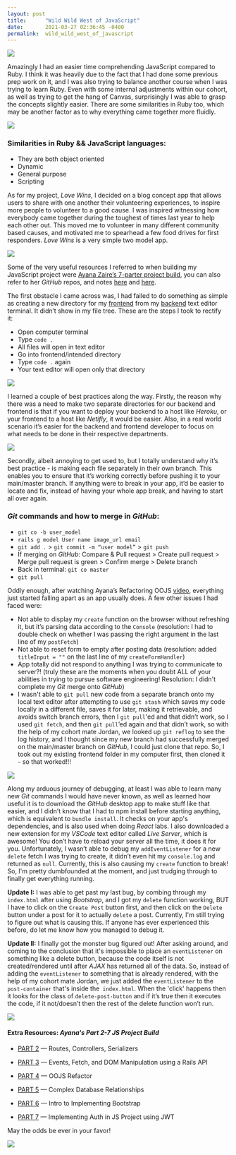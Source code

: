 ```yaml
---
layout: post
title:      "Wild Wild West of JavaScript"
date:       2021-03-27 02:36:45 -0400
permalink:  wild_wild_west_of_javascript
---
```



![](https://media.giphy.com/media/4TcR3qT0oEbyVkyDEV/giphy.gif)

Amazingly I had an easier time comprehending JavaScript compared to Ruby. I think it was heavily due to the fact that I had done some previous prep work on it, and I was also trying to balance another course when I was trying to learn Ruby. Even with some internal adjustments within our cohort, as well as trying to get the hang of Canvas, surprisingly I was able to grasp the concepts slightly easier. There are some similarities in Ruby too, which may be another factor as to why everything came together more fluidly. 

![](https://media.giphy.com/media/3o7aD3fWu2sAz9dAM8/giphy.gif)

### Similarities in Ruby && JavaScript languages:
- They are both object oriented 
- Dynamic 
- General purpose
- Scripting 

As for my project, *Love Wins*, I decided on a blog concept app that allows users to share with one another their volunteering experiences, to inspire more people to volunteer to a good cause. I was inspired witnessing how everybody came together during the toughest of times last year to help each other out. This moved me to volunteer in many different community based causes, and motivated me to spearhead a few food drives for first responders. *Love Wins* is a very simple two model app. 

![](https://media.giphy.com/media/pHXhn8Ee6lRO0KZtM1/giphy.gif)

Some of the very useful resources I referred to when building my JavaScript project were [Ayana Zaire’s 7-parter project build](https://www.youtube.com/watch?v=Q5R7HSqdGFk&t=8s), you can also refer to her *GitHub* repos, and notes [here](https://github.com/learn-co-curriculum/mod3-project-week-setup-example) and [here](https://github.com/AyanaZaire/javascript-project-resources/blob/master/js-project-ooo.md). 


The first obstacle I came across was, I had failed to do something as simple as creating a new directory for my [frontend](https://github.com/yani82/love_wins_fe) from my [backend](https://github.com/yani82/love_wins_be) text editor terminal. It didn’t  show in my file tree. These are the steps I took to rectify it: 
- Open computer terminal 
- Type `code .`
- All files will open in text editor
- Go into frontend/intended directory
- Type `code .` again 
- Your text editor will open only that directory 

![](https://media.giphy.com/media/Y0PMqgFAccyahnWN3V/giphy.gif)

I learned a couple of best practices along the way. Firstly, the reason why there was a need to make two separate directories for our backend and frontend is that if you want to deploy your backend to a host like *Heroku*, or your frontend to a host like *Netifly*, it would be easier. Also, in a real world scenario it’s easier for the backend and frontend developer to focus on what needs to be done in their respective departments. 

![](https://media.giphy.com/media/MqxZxTlvcY5BS/giphy.gif)

Secondly, albeit annoying to get used to, but I totally understand why it’s best practice - is making each file separately in their own branch. This enables you to ensure that it’s working correctly before pushing it to your main/master branch. If anything were to break in your app, it’d be easier to locate and fix, instead of having your whole app break, and having to start all over again. 

### *Git* commands and how to merge in *GitHub*:
- `git co -b user_model `
- `rails g model User name image_url email `
- `git add .` > `git commit -m “user model”` > `git push` 
- If merging on *GitHub*: Compare & Pull request > Create pull request > Merge pull request is green > Confirm merge > Delete branch 
- Back in terminal: `git co master`
- `git pull` 

Oddly enough, after watching Ayana’s Refactoring OOJS [video](https://youtu.be/EleImMG_8Ck), everything just started falling apart as an app usually does. A few other issues I had faced were: 

- Not able to display my `create` function on the browser without refreshing it, but it’s parsing data according to the `Console` (resolution: I had to double check on whether I was passing the right argument in the last line of my `postFetch`) 
- Not able to reset form to empty after posting data (resolution: added `titleInput = ""` on the last line of my `createFormHandler`)
- App totally did not respond to anything I was trying to communicate to server?! (truly these are the moments when you doubt ALL of your abilities in trying to pursue software engineering! Resolution: I didn't complete my *Git* merge onto *GitHub*) 
- I wasn't able to `git pull` new code from a separate branch onto my local text editor after attempting to use `git stash` which saves my code locally in a different file, saves it for later, making it retrievable, and avoids switch branch errors, then I `git pull`'ed and that didn’t work, so I used `git fetch`, and then `git pull`’ed again and that didn’t work, so with the help of my cohort mate Jordan, we looked up `git reflog` to see the log history, and I thought since my new branch had successfully merged on the main/master branch on *GitHub*, I could just clone that repo. So, I took out my existing frontend folder in my computer first, then cloned it - so that worked!!!

![](https://media.giphy.com/media/X9dpsHE4VPMWY/giphy.gif)

Along my arduous journey of debugging, at least I was able to learn many new *Git* commands I would have never known, as well as learned how useful it is to download the *GitHub* desktop app to make stuff like that easier, and I didn’t know that I had to npm install before starting anything, which is equivalent to `bundle install`. It checks on your app's dependencies, and is also used when doing *React* labs.  I also downloaded a new extension for my *VSCode* text editor called *Live Server*, which is awesome! You don’t have to reload your server all the time, it does it for you. Unfortunately, I wasn’t able to debug my `addEventListener` for a new `delete` fetch I was trying to create, it didn’t even hit my `console.log` and returned as `null`. Currently, this is also causing my `create` function to break! So, I'm pretty dumbfounded at the moment, and just trudging through to finally get everything running. 

**Update I:** I was able to get past my last bug, by combing through my `index.html` after using *Bootstrap*, and I got my `delete` function working, BUT I have to click on the `Create Post` button first, and then click on the `Delete` button under a post for it to actually `delete` a post. Currently, I'm still trying to figure out what is causing this. If anyone has ever experienced this before, do let me know how you managed to debug it. 

**Update II:** I finally got the monster bug figured out! After asking around, and coming to the conclusion that it's impossible to place an `eventListener` on something like a delete button, because the code itself is not created/rendered until after *AJAX* has returned all of the data. So, instead of adding the `eventListener` to something that is already rendered, with the help of my cohort mate Jordan, we just added the `eventListener` to the `post-container` that's inside the` index.html`.  When the 'click' happens then it looks for the class of `delete-post-button` and if it’s true then it executes the code, if it not/doesn’t then the rest of the delete function won’t run.

![](https://media.giphy.com/media/26Ff2l7ENOhVCJpLy/giphy.gif)

#### Extra Resources: *Ayana's Part 2-7 JS Project Build*

- [PART 2](https://youtu.be/ZJdfWBVFWAI) — Routes, Controllers, Serializers


- [PART 3](https://youtu.be/goYf_xQiGyE) — Events, Fetch, and DOM Manipulation using a Rails API


- [PART 4](https://youtu.be/EleImMG_8Ck) — OOJS Refactor


- [PART 5](https://youtu.be/u_Zrd8LvS7A) — Complex Database Relationships


- [PART 6](https://youtu.be/18L_LRxMeIw) — Intro to Implementing Bootstrap


- [PART 7](https://youtu.be/YIGbMX49vcE) — Implementing Auth in JS Project using JWT



May the odds be ever in your favor! 

![](https://media.giphy.com/media/edLKLYMlNFPJC/giphy.gif)


